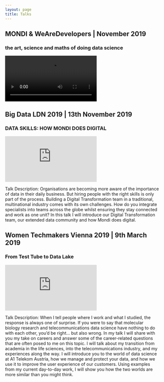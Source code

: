 ```yaml
---
layout: page
title: Talks
---
```


## MONDI & WeAreDevelopers | November 2019 
### the art, science and maths of doing data science 

<video controls>
  <source src="assets/videos/MONDI_data_scientists_talk_with_WeAreDevelopers.mp4" type="video/mp4">
Your browser does not support the video tag.
</video>

## Big Data LDN 2019 | 13th November 2019 
### DATA SKILLS: HOW MONDI DOES DIGITAL

<iframe src="https://www.youtube.com/embed/2s61KjKZ5JI" frameborder="0" allow="accelerometer; autoplay; encrypted-media; gyroscope; picture-in-picture" allowfullscreen></iframe>

Talk Description: Organisations are becoming more aware of the importance of data in their daily business.
But hiring people with the right skills is only part of the process. Building a Digital Transformation team in a traditional, multinational industry comes with its own challenges. How do you integrate specialists into teams across the globe whilst ensuring they stay connected and work as one unit?
In this talk I will introduce our Digital Transformation team, our extended data community and how Mondi does digital.

## Women Techmakers Vienna 2019 | 9th March 2019 
### From Test Tube to Data Lake

<iframe src="https://www.youtube.com/embed/VFFU282Fkn8?start=39" frameborder="0" allow="accelerometer; autoplay; encrypted-media; gyroscope; picture-in-picture" allowfullscreen></iframe>

Talk Description: When I tell people where I work and what I studied, the response is always one of surprise. If you were to say that molecular biology research and telecommunications data science have nothing to do with each other, you’d be right… but also wrong. In my talk I will share with you my take on careers and answer some of the career-related questions that are often posed to me on this topic. I will talk about my transition from academia in the life sciences, into the telecommunications industry, and my experiences along the way. I will introduce you to the world of data science at A1 Telekom Austria, how we manage and protect your data, and how we use it to improve the user experience of our customers. Using examples from my current day-to-day work, I will show you how the two worlds are more similar than you might think.

